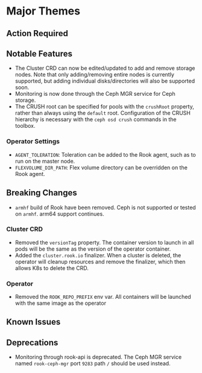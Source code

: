 # Major Themes

## Action Required

## Notable Features
- The Cluster CRD can now be edited/updated to add and remove storage nodes.  Note that only adding/removing entire nodes is currently supported, but adding individual disks/directories will also be supported soon.
- Monitoring is now done through the Ceph MGR service for Ceph storage.
- The CRUSH root can be specified for pools with the `crushRoot` property, rather than always using the `default` root. Configuration of the CRUSH hierarchy is necessary with the `ceph osd crush` commands in the toolbox.

### Operator Settings
- `AGENT_TOLERATION`: Toleration can be added to the Rook agent, such as to run on the master node.
- `FLEXVOLUME_DIR_PATH`: Flex volume directory can be overridden on the Rook agent.

## Breaking Changes
- `armhf` build of Rook have been removed. Ceph is not supported or tested on `armhf`. arm64 support continues.

### Cluster CRD
- Removed the `versionTag` property. The container version to launch in all pods will be the same as the version of the operator container.
- Added the `cluster.rook.io` finalizer. When a cluster is deleted, the operator will cleanup resources and remove the finalizer, which then allows K8s to delete the CRD.

### Operator
- Removed the `ROOK_REPO_PREFIX` env var. All containers will be launched with the same image as the operator

## Known Issues

## Deprecations
- Monitoring through rook-api is deprecated. The Ceph MGR service named `rook-ceph-mgr` port `9283` path `/` should be used instead.
